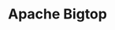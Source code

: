 ---
image: /assets/images/projects/apache-bigtop.png
title: Apache Bigtop
url: https://www.opencompute.org/
---